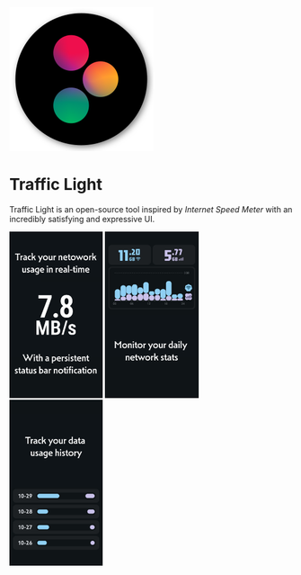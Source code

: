 ![Icon](https://github.com/leekleak/traffic-light/blob/main/fastlane/metadata/android/en-US/images/icon.png?raw=true)
# Traffic Light
<p>Traffic Light is an open-source tool inspired by <i>Internet Speed Meter</i> with an incredibly satisfying and expressive UI.</p>

<p>
<img width="33%" src="https://github.com/leekleak/traffic-light/blob/main/fastlane/metadata/android/en-US/images/phoneScreenshots/screenshot01.jpg">
<img width="33%" src="https://github.com/leekleak/traffic-light/blob/main/fastlane/metadata/android/en-US/images/phoneScreenshots/screenshot02.jpg">
<img width="33%" src="https://github.com/leekleak/traffic-light/blob/main/fastlane/metadata/android/en-US/images/phoneScreenshots/screenshot03.jpg">
</p>
